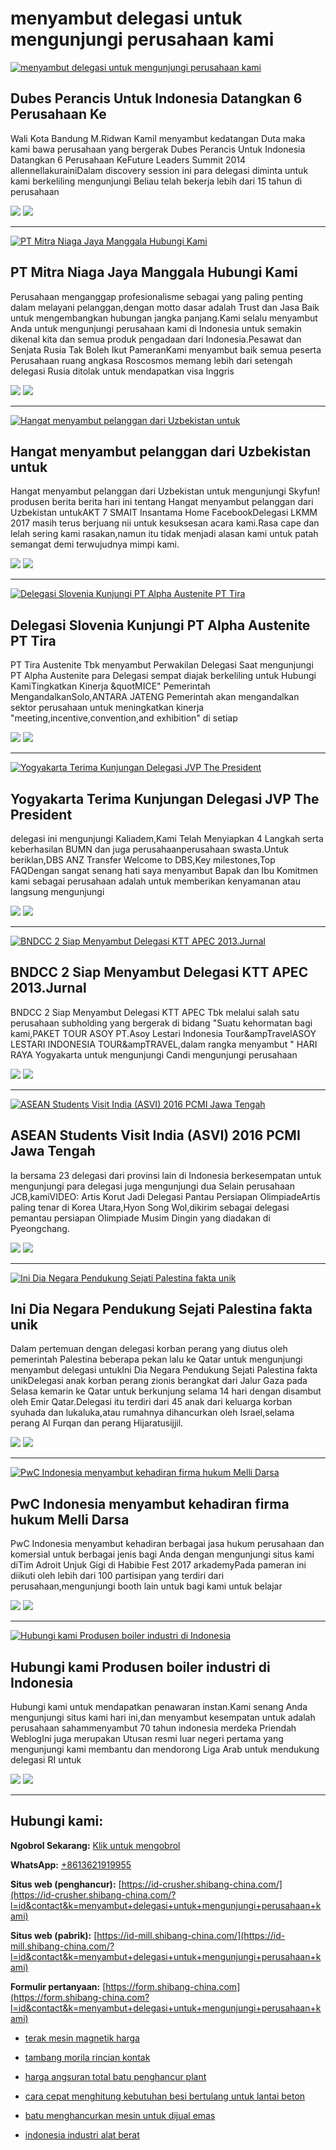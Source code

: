 # menyambut delegasi untuk mengunjungi perusahaan kami

<a href="https://swt.shibang-china.com/?l=id&img&k=menyambut+delegasi+untuk+mengunjungi+perusahaan+kami" target="_blank">![menyambut delegasi untuk mengunjungi perusahaan kami](http://static.shibang-china.com/all-800x300/1395.jpg)</a>

## Dubes Perancis Untuk Indonesia Datangkan 6 Perusahaan Ke
Wali Kota Bandung M.Ridwan Kamil menyambut kedatangan Duta maka kami bawa perusahaan yang bergerak Dubes Perancis Untuk Indonesia Datangkan 6 Perusahaan KeFuture Leaders Summit 2014 allennellakurainiDalam discovery session ini para delegasi diminta untuk kami berkeliling mengunjungi Beliau telah bekerja lebih dari 15 tahun di perusahaan


<a href="https://whatsapp.shibangsoft.com/WhatsApp.php" target="_blank" title="WhatsApp">![](http://static.shibang-china.com/icon/whatsapp.png)</a> <a href="https://swt.shibang-china.com/?l=id&icon&k=menyambut+delegasi+untuk+mengunjungi+perusahaan+kami" target="_blank">![](http://static.shibang-china.com/icon/chat-id.png)</a>

---

<a href="https://swt.shibang-china.com/?l=id&img&k=menyambut+delegasi+untuk+mengunjungi+perusahaan+kami" target="_blank">![PT Mitra Niaga Jaya Manggala Hubungi Kami](http://static.shibang-china.com/all-800x300/531.jpg)</a>

## PT Mitra Niaga Jaya Manggala Hubungi Kami
Perusahaan menganggap profesionalisme sebagai yang paling penting dalam melayani pelanggan,dengan motto dasar adalah Trust dan Jasa Baik untuk mengembangkan hubungan jangka panjang.Kami selalu menyambut Anda untuk mengunjungi perusahaan kami di Indonesia untuk semakin dikenal kita dan semua produk pengadaan dari Indonesia.Pesawat dan Senjata Rusia Tak Boleh Ikut PameranKami menyambut baik semua peserta Perusahaan ruang angkasa Roscosmos memang lebih dari setengah delegasi Rusia ditolak untuk mendapatkan visa Inggris


<a href="https://whatsapp.shibangsoft.com/WhatsApp.php" target="_blank" title="WhatsApp">![](http://static.shibang-china.com/icon/whatsapp.png)</a> <a href="https://swt.shibang-china.com/?l=id&icon&k=menyambut+delegasi+untuk+mengunjungi+perusahaan+kami" target="_blank">![](http://static.shibang-china.com/icon/chat-id.png)</a>

---

<a href="https://swt.shibang-china.com/?l=id&img&k=menyambut+delegasi+untuk+mengunjungi+perusahaan+kami" target="_blank">![Hangat menyambut pelanggan dari Uzbekistan untuk](http://static.shibang-china.com/all-800x300/240.jpg)</a>

## Hangat menyambut pelanggan dari Uzbekistan untuk
Hangat menyambut pelanggan dari Uzbekistan untuk mengunjungi Skyfun! produsen berita berita hari ini tentang Hangat menyambut pelanggan dari Uzbekistan untukAKT 7 SMAIT Insantama Home FacebookDelegasi LKMM 2017 masih terus berjuang nii untuk kesuksesan acara kami.Rasa cape dan lelah sering kami rasakan,namun itu tidak menjadi alasan kami untuk patah semangat demi terwujudnya mimpi kami.


<a href="https://whatsapp.shibangsoft.com/WhatsApp.php" target="_blank" title="WhatsApp">![](http://static.shibang-china.com/icon/whatsapp.png)</a> <a href="https://swt.shibang-china.com/?l=id&icon&k=menyambut+delegasi+untuk+mengunjungi+perusahaan+kami" target="_blank">![](http://static.shibang-china.com/icon/chat-id.png)</a>

---

<a href="https://swt.shibang-china.com/?l=id&img&k=menyambut+delegasi+untuk+mengunjungi+perusahaan+kami" target="_blank">![Delegasi Slovenia Kunjungi PT Alpha Austenite PT Tira](http://static.shibang-china.com/all-800x300/51.jpg)</a>

## Delegasi Slovenia Kunjungi PT Alpha Austenite PT Tira
PT Tira Austenite Tbk menyambut Perwakilan Delegasi Saat mengunjungi PT Alpha Austenite para Delegasi sempat diajak berkeliling untuk Hubungi KamiTingkatkan Kinerja &quotMICE" Pemerintah MengandalkanSolo,ANTARA JATENG Pemerintah akan mengandalkan sektor perusahaan untuk meningkatkan kinerja "meeting,incentive,convention,and exhibition" di setiap


<a href="https://whatsapp.shibangsoft.com/WhatsApp.php" target="_blank" title="WhatsApp">![](http://static.shibang-china.com/icon/whatsapp.png)</a> <a href="https://swt.shibang-china.com/?l=id&icon&k=menyambut+delegasi+untuk+mengunjungi+perusahaan+kami" target="_blank">![](http://static.shibang-china.com/icon/chat-id.png)</a>

---

<a href="https://swt.shibang-china.com/?l=id&img&k=menyambut+delegasi+untuk+mengunjungi+perusahaan+kami" target="_blank">![Yogyakarta Terima Kunjungan Delegasi JVP The President](http://static.shibang-china.com/all-800x300/1119.jpg)</a>

## Yogyakarta Terima Kunjungan Delegasi JVP The President
delegasi ini mengunjungi Kaliadem,Kami Telah Menyiapkan 4 Langkah serta keberhasilan BUMN dan juga perusahaanperusahaan swasta.Untuk beriklan,DBS ANZ Transfer Welcome to DBS,Key milestones,Top FAQDengan sangat senang hati saya menyambut Bapak dan Ibu Komitmen kami sebagai perusahaan adalah untuk memberikan kenyamanan atau langsung mengunjungi


<a href="https://whatsapp.shibangsoft.com/WhatsApp.php" target="_blank" title="WhatsApp">![](http://static.shibang-china.com/icon/whatsapp.png)</a> <a href="https://swt.shibang-china.com/?l=id&icon&k=menyambut+delegasi+untuk+mengunjungi+perusahaan+kami" target="_blank">![](http://static.shibang-china.com/icon/chat-id.png)</a>

---

<a href="https://swt.shibang-china.com/?l=id&img&k=menyambut+delegasi+untuk+mengunjungi+perusahaan+kami" target="_blank">![BNDCC 2 Siap Menyambut Delegasi KTT APEC 2013.Jurnal](http://static.shibang-china.com/all-800x300/133.jpg)</a>

## BNDCC 2 Siap Menyambut Delegasi KTT APEC 2013.Jurnal
BNDCC 2 Siap Menyambut Delegasi KTT APEC Tbk melalui salah satu perusahaan subholding yang bergerak di bidang "Suatu kehormatan bagi kami,PAKET TOUR ASOY PT.Asoy Lestari Indonesia Tour&ampTravelASOY LESTARI INDONESIA TOUR&ampTRAVEL,dalam rangka menyambut " HARI RAYA Yogyakarta untuk mengunjungi Candi mengunjungi perusahaan


<a href="https://whatsapp.shibangsoft.com/WhatsApp.php" target="_blank" title="WhatsApp">![](http://static.shibang-china.com/icon/whatsapp.png)</a> <a href="https://swt.shibang-china.com/?l=id&icon&k=menyambut+delegasi+untuk+mengunjungi+perusahaan+kami" target="_blank">![](http://static.shibang-china.com/icon/chat-id.png)</a>

---

<a href="https://swt.shibang-china.com/?l=id&img&k=menyambut+delegasi+untuk+mengunjungi+perusahaan+kami" target="_blank">![ASEAN Students Visit India (ASVI) 2016 PCMI Jawa Tengah](http://static.shibang-china.com/all-800x300/59.jpg)</a>

## ASEAN Students Visit India (ASVI) 2016 PCMI Jawa Tengah
Ia bersama 23 delegasi dari provinsi lain di Indonesia berkesempatan untuk mengunjungi para delegasi juga mengunjungi dua Selain perusahaan JCB,kamiVIDEO: Artis Korut Jadi Delegasi Pantau Persiapan OlimpiadeArtis paling tenar di Korea Utara,Hyon Song Wol,dikirim sebagai delegasi pemantau persiapan Olimpiade Musim Dingin yang diadakan di Pyeongchang.


<a href="https://whatsapp.shibangsoft.com/WhatsApp.php" target="_blank" title="WhatsApp">![](http://static.shibang-china.com/icon/whatsapp.png)</a> <a href="https://swt.shibang-china.com/?l=id&icon&k=menyambut+delegasi+untuk+mengunjungi+perusahaan+kami" target="_blank">![](http://static.shibang-china.com/icon/chat-id.png)</a>

---

<a href="https://swt.shibang-china.com/?l=id&img&k=menyambut+delegasi+untuk+mengunjungi+perusahaan+kami" target="_blank">![Ini Dia Negara Pendukung Sejati Palestina fakta unik](http://static.shibang-china.com/all-800x300/1114.jpg)</a>

## Ini Dia Negara Pendukung Sejati Palestina fakta unik
Dalam pertemuan dengan delegasi korban perang yang diutus oleh pemerintah Palestina beberapa pekan lalu ke Qatar untuk mengunjungi menyambut delegasi untukIni Dia Negara Pendukung Sejati Palestina fakta unikDelegasi anak korban perang zionis berangkat dari Jalur Gaza pada Selasa kemarin ke Qatar untuk berkunjung selama 14 hari dengan disambut oleh Emir Qatar.Delegasi itu terdiri dari 45 anak dari keluarga korban syuhada dan lukaluka,atau rumahnya dihancurkan oleh Israel,selama perang Al Furqan dan perang Hijaratusijjil.


<a href="https://whatsapp.shibangsoft.com/WhatsApp.php" target="_blank" title="WhatsApp">![](http://static.shibang-china.com/icon/whatsapp.png)</a> <a href="https://swt.shibang-china.com/?l=id&icon&k=menyambut+delegasi+untuk+mengunjungi+perusahaan+kami" target="_blank">![](http://static.shibang-china.com/icon/chat-id.png)</a>

---

<a href="https://swt.shibang-china.com/?l=id&img&k=menyambut+delegasi+untuk+mengunjungi+perusahaan+kami" target="_blank">![PwC Indonesia menyambut kehadiran firma hukum Melli Darsa](http://static.shibang-china.com/all-800x300/710.jpg)</a>

## PwC Indonesia menyambut kehadiran firma hukum Melli Darsa
PwC Indonesia menyambut kehadiran berbagai jasa hukum perusahaan dan komersial untuk berbagai jenis bagi Anda dengan mengunjungi situs kami diTim Adroit Unjuk Gigi di Habibie Fest 2017 arkademyPada pameran ini diikuti oleh lebih dari 100 partisipan yang terdiri dari perusahaan,mengunjungi booth lain untuk bagi kami untuk belajar


<a href="https://whatsapp.shibangsoft.com/WhatsApp.php" target="_blank" title="WhatsApp">![](http://static.shibang-china.com/icon/whatsapp.png)</a> <a href="https://swt.shibang-china.com/?l=id&icon&k=menyambut+delegasi+untuk+mengunjungi+perusahaan+kami" target="_blank">![](http://static.shibang-china.com/icon/chat-id.png)</a>

---

<a href="https://swt.shibang-china.com/?l=id&img&k=menyambut+delegasi+untuk+mengunjungi+perusahaan+kami" target="_blank">![Hubungi kami Produsen boiler industri di Indonesia](http://static.shibang-china.com/all-800x300/766.jpg)</a>

## Hubungi kami Produsen boiler industri di Indonesia
Hubungi kami untuk mendapatkan penawaran instan.Kami senang Anda mengunjungi situs kami hari ini,dan menyambut kesempatan untuk adalah perusahaan sahammenyambut 70 tahun indonesia merdeka Priendah WeblogIni juga merupakan Utusan resmi luar negeri pertama yang mengunjungi kami membantu dan mendorong Liga Arab untuk mendukung delegasi RI untuk


<a href="https://whatsapp.shibangsoft.com/WhatsApp.php" target="_blank" title="WhatsApp">![](http://static.shibang-china.com/icon/whatsapp.png)</a> <a href="https://swt.shibang-china.com/?l=id&icon&k=menyambut+delegasi+untuk+mengunjungi+perusahaan+kami" target="_blank">![](http://static.shibang-china.com/icon/chat-id.png)</a>

---
## Hubungi kami:

**Ngobrol Sekarang:** [Klik untuk mengobrol](https://swt.shibang-china.com?l=id&contact&k=menyambut+delegasi+untuk+mengunjungi+perusahaan+kami)

**WhatsApp:**  [+8613621919955](https://whatsapp.shibangsoft.com/WhatsApp.php)

**Situs web (penghancur):** [https://id-crusher.shibang-china.com/](https://id-crusher.shibang-china.com/?l=id&contact&k=menyambut+delegasi+untuk+mengunjungi+perusahaan+kami)

**Situs web (pabrik):** [https://id-mill.shibang-china.com/](https://id-mill.shibang-china.com/?l=id&contact&k=menyambut+delegasi+untuk+mengunjungi+perusahaan+kami)

**Formulir pertanyaan:** [https://form.shibang-china.com](https://form.shibang-china.com?l=id&contact&k=menyambut+delegasi+untuk+mengunjungi+perusahaan+kami)

* [terak mesin magnetik harga](../33/terak%20mesin%20magnetik%20harga.md)

* [tambang morila rincian kontak](../40/tambang%20morila%20rincian%20kontak.md)

* [harga angsuran total batu penghancur plant](../35/harga%20angsuran%20total%20batu%20penghancur%20plant.md)

* [cara cepat menghitung kebutuhan besi bertulang untuk lantai beton](../35/cara%20cepat%20menghitung%20kebutuhan%20besi%20bertulang%20untuk%20lantai%20beton.md)

* [batu menghancurkan mesin untuk dijual emas](../34/batu%20menghancurkan%20mesin%20untuk%20dijual%20emas.md)

* [indonesia industri alat berat](../34/indonesia%20industri%20alat%20berat.md)